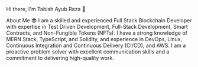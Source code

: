 Hi there, I'm Tabish Ayub Raza 👋

About Me :sunglasses:
I am a skilled and experienced Full Stack Blockchain Developer with expertise in Test Driven Development, Full-Stack Development, Smart Contracts, and Non-Fungible Tokens (NFTs). I have a strong knowledge of MERN Stack, TypeScript, and Solidity, and experience in DevOps, Linux, Continuous Integration and Continuous Delivery (CI/CD), and AWS. I am a proactive problem solver with excellent communication skills and a commitment to delivering high-quality work.

<!--
**Tabisharaza/Tabisharaza** is a ✨ _special_ ✨ repository because its `README.md` (this file) appears on your GitHub profile.

Here are some ideas to get you started:

- 🔭 I’m currently working on ...
- 🌱 I’m currently learning ...
- 👯 I’m looking to collaborate on ...
- 🤔 I’m looking for help with ...
- 💬 Ask me about ...
- 📫 How to reach me: ...
- 😄 Pronouns: ...
- ⚡ Fun fact: ...
-->

